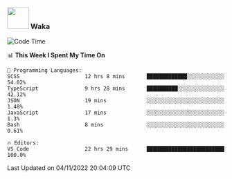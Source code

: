 ### <img src="https://media.giphy.com/media/VgCDAzcKvsR6OM0uWg/giphy.gif" width="50"> Waka

  <!--START_SECTION:waka-->
![Code Time](http://img.shields.io/badge/Code%20Time-1%2C025%20hrs%2032%20mins-blue)

📊 **This Week I Spent My Time On** 

```text
💬 Programming Languages: 
SCSS                     12 hrs 8 mins       █████████████░░░░░░░░░░░░   54.02% 
TypeScript               9 hrs 28 mins       ██████████░░░░░░░░░░░░░░░   42.12% 
JSON                     19 mins             ░░░░░░░░░░░░░░░░░░░░░░░░░   1.48% 
JavaScript               17 mins             ░░░░░░░░░░░░░░░░░░░░░░░░░   1.3% 
Bash                     8 mins              ░░░░░░░░░░░░░░░░░░░░░░░░░   0.61%

🔥 Editors: 
VS Code                  22 hrs 29 mins      █████████████████████████   100.0%

```


 Last Updated on 04/11/2022 20:04:09 UTC
<!--END_SECTION:waka-->
